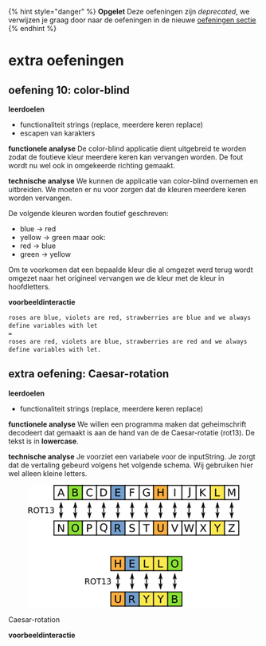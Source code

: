 {% hint style="danger" %}
**Opgelet** Deze oefeningen zijn _deprecated_, we verwijzen je graag door naar de oefeningen in de nieuwe [oefeningen sectie](../../../oefeningen/LW7/labo13/oefeningen.md)
{% endhint %}


# extra oefeningen

## oefening 10: color-blind

**leerdoelen**

* functionaliteit strings (replace, meerdere keren replace)
* escapen van karakters

**functionele analyse** De color-blind applicatie dient uitgebreid te worden zodat de foutieve kleur meerdere keren kan vervangen worden. De fout wordt nu wel ook in omgekeerde richting gemaakt.

**technische analyse** We kunnen de applicatie van color-blind overnemen en uitbreiden. We moeten er nu voor zorgen dat de kleuren meerdere keren worden vervangen.

De volgende kleuren worden foutief geschreven:

* blue -> red
* yellow -> green maar ook:
* red -> blue
* green -> yellow

Om te voorkomen dat een bepaalde kleur die al omgezet werd terug wordt omgezet naar het origineel vervangen we de kleur met de kleur in hoofdletters.

**voorbeeldinteractie**

```
roses are blue, violets are red, strawberries are blue and we always define variables with let
=
roses are red, violets are blue, strawberries are red and we always define variables with let.
```

## extra oefening: Caesar-rotation

**leerdoelen**

* functionaliteit strings (replace, meerdere keren replace)

**functionele analyse** We willen een programma maken dat geheimschrift decodeert dat gemaakt is aan de hand van de de Caesar-rotatie (rot13). De tekst is in **lowercase**.

**technische analyse** Je voorziet een variabele voor de inputString. Je zorgt dat de vertaling gebeurd volgens het volgende schema. Wij gebruiken hier wel alleen kleine letters.

<figure><img src="../../.gitbook/assets/rot13.webp" alt=""><figcaption></figcaption></figure>

Caesar-rotation

**voorbeeldinteractie**
